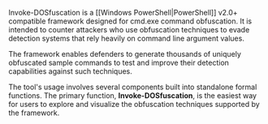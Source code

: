 Invoke-DOSfuscation is a [[Windows PowerShell|PowerShell]] v2.0+ compatible framework designed for cmd.exe command obfuscation. It is intended to counter attackers who use obfuscation techniques to evade detection systems that rely heavily on command line argument values.

The framework enables defenders to generate thousands of uniquely obfuscated sample commands to test and improve their detection capabilities against such techniques.

The tool's usage involves several components built into standalone formal functions. The primary function, **Invoke-DOSfuscation**, is the easiest way for users to explore and visualize the obfuscation techniques supported by the framework.
